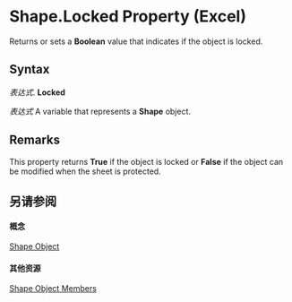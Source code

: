 
# Shape.Locked Property (Excel)

Returns or sets a  **Boolean** value that indicates if the object is locked.


## Syntax

 _表达式_. **Locked**

 _表达式_ A variable that represents a **Shape** object.


## Remarks

This property returns  **True** if the object is locked or **False** if the object can be modified when the sheet is protected.


## 另请参阅


#### 概念


[Shape Object](8f01fcd1-b7d9-5216-2de5-40fb6648a403.md)
#### 其他资源


[Shape Object Members](http://msdn.microsoft.com/library/0fed7136-4228-6c32-507d-3bd36aa56d9a%28Office.15%29.aspx)